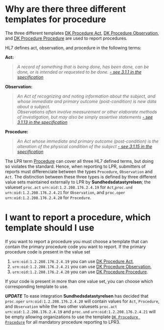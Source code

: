 # Why are there three different templates for procedure
The three different templates
[DK Procedure Act](http://lpr-art-decor.westeurope.cloudapp.azure.com:8080/art-decor/decor-templates--lpr-?section=templates&id=1.2.208.176.7.1.10.25),
[DK Procedure Observation](http://lpr-art-decor.westeurope.cloudapp.azure.com:8080/art-decor/decor-templates--lpr-?section=templates&id=1.2.208.176.7.1.10.29), and
[DK Procedure Procedure](http://lpr-art-decor.westeurope.cloudapp.azure.com:8080/art-decor/decor-templates--lpr-?section=templates&id=1.2.208.176.7.1.10.30)
are used to report procedures.

HL7 defines act, observation, and procedure in the following terms:

<b>Act:</b>
> *A record of something that is being done, has been done, can be done, or is intended or requested to be done.* [*- see 3.1.1 in the specification*](http://www.hl7.org/implement/standards/product_brief.cfm?product_id=7)

<b>Observation:</b>
> *An Act of recognizing and noting information about the subject, and whose immediate and primary outcome (post-condition) is new data about a subject.  
Observations often involve measurement or other elaborate methods of investigation, but may also be simply assertive statements* [*- see 3.1.13 in the specification*](http://www.hl7.org/implement/standards/product_brief.cfm?product_id=7)

<b>Procedure:</b>
> *An Act whose immediate and primary outcome (post-condition) is the alteration of the physical condition of the subject* [*- see 3.1.15 in the specification*](http://www.hl7.org/implement/standards/product_brief.cfm?product_id=7)

The LPR term [Procedure](definitions.md#Procedure) can cover all three HL7 defined terms, but doing so violates the standard. Hence, when reporting to LPR, submitters of reports must differenciate between the types `Procedure`, `Observation` and `Act`. The distinction between these three types is defined by three different value sets maintained externally to LPR by **Sundhedsdatastyrelsen**; the valueset `proc.act` `urn:oid:1.2.208.176.2.4.19` for `Act`,`proc.und` `urn:oid:1.2.208.176.2.4.21` for `Observation`, and `proc.oper` `urn:oid:1.2.208.176.2.4.20` for `Procedure`.

# I want to report a procedure, which template should I use
If you want to report a procedure you must choose a template that can contain the primary procedure code you want to report.
If the primary procedure code is present in the value set

 1. `urn:oid:1.2.208.176.2.4.19` you can use [DK Procedure Act](http://lpr-art-decor.westeurope.cloudapp.azure.com:8080/art-decor/decor-templates--lpr-?section=templates&id=1.2.208.176.7.1.10.25),
 1. `urn:oid:1.2.208.176.2.4.21` you can use [DK Procedure Observation](http://lpr-art-decor.westeurope.cloudapp.azure.com:8080/art-decor/decor-templates--lpr-?section=templates&id=1.2.208.176.7.1.10.29),
 1. `urn:oid:1.2.208.176.2.4.20` you can use [DK Procedure Procedure](http://lpr-art-decor.westeurope.cloudapp.azure.com:8080/art-decor/decor-templates--lpr-?section=templates&id=1.2.208.176.7.1.10.30).

If your code is present in more than one value set, you can choose which corresponding template to use.

***_UPDATE_*** To ease integration **Sundhedsdatastyrelsen** has decided that `proc.oper` `urn:oid:1.2.208.176.2.4.20` will contain values for `Act`, `Procedure`, and `Observation` while the two other valuesets `proc.act` `urn:oid:1.2.208.176.2.4.19` and `proc.und` `urn:oid:1.2.208.176.2.4.21` will be empty allowing organizations to use the template [`DK Procedure Procedure`](http://lpr-art-decor.westeurope.cloudapp.azure.com:8080/art-decor/decor-templates--lpr-?section=templates&id=1.2.208.176.7.1.10.30&language=en-US) for all mandatory procedure reporting to LPR3.
